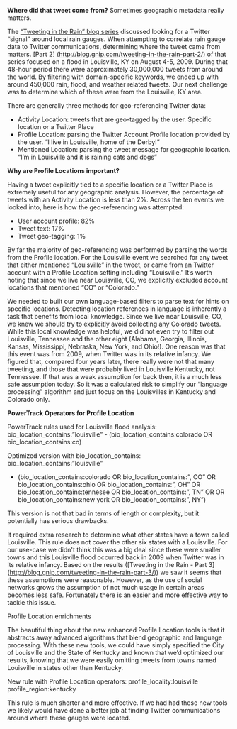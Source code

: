 __Where did that tweet come from?__ Sometimes geographic metadata really matters.

The [“Tweeting in the Rain” blog series](http://blog.gnip.com/tweeting-in-the-rain/) discussed looking for a Twitter “signal” around local rain gauges. When attempting to correlate rain gauge data to Twitter communications, determining where the tweet came from matters. [Part 2] (http://blog.gnip.com/tweeting-in-the-rain-part-2/) of that series focused on a flood in Louisville, KY on August 4-5, 2009.  During that 48-hour period there were approximately 30,000,000 tweets from around the world.  By filtering with domain-specific keywords, we ended up with around 450,000 rain, flood,  and weather related tweets. Our next challenge was to determine which of these were from the Louisville, KY area.

There are generally three methods for geo-referencing Twitter data:

- Activity Location: tweets that are geo-tagged by the user.
 Specific location or a Twitter Place
- Profile Location: parsing the Twitter Account Profile location provided by the user.
“I live in Louisville, home of the Derby!”
- Mentioned Location: parsing the tweet message for geographic location.
“I’m in Louisville and it is raining cats and dogs”

__Why are Profile Locations important?__

Having a tweet explicitly tied to a specific location or a Twitter Place is extremely useful for any geographic analysis. However, the percentage of tweets with an Activity Location is less than 2%.  Across the ten events we looked into, here is how the geo-referencing was attempted:

- User account profile: 82%
- Tweet text: 17%
- Tweet geo-tagging: 1% 

By far the majority of geo-referencing was performed by parsing the words from the Profile location.  For the Louisville event we searched for any tweet that either mentioned “Louisville” in the tweet, or came from an Twitter account with a Profile Location setting including “Louisville.” It’s worth noting that since we live near Louisville, CO, we explicitly excluded account locations that mentioned “CO” or “Colorado.” 

We needed to built our own language-based filters to parse text for hints on specific locations.  Detecting location references in language is inherently a task that benefits from local knowledge.  Since we live near Louisville, CO, we knew we should try to explicitly avoid collecting any Colorado tweets.  While this local knowledge was helpful, we did not even try to filter out Louisville, Tennessee and the other eight (Alabama, Georgia, Illinois, Kansas, Mississippi, Nebraska, New York, and Ohio!). One reason was that this event was from 2009, when Twitter was in its relative infancy.  We figured that, compared four years later, there really were not that many tweeting, and those that were probably lived in Louisville Kentucky, not Tennessee.  If that was a weak assumption for back then, it is a much less safe assumption today.  So it was a calculated risk to simplify our “language processing” algorithm and just focus on the Louisvilles in Kentucky and Colorado only.


__PowerTrack Operators for Profile Location__


PowerTrack rules used for Louisville flood analysis:
bio_location_contains:”louisville” - (bio_location_contains:colorado OR bio_location_contains:co)

Optimized version with bio_location_contains: 
bio_location_contains:”louisville” 
- (bio_location_contains:colorado OR bio_location_contains:”, CO” 
OR bio_location_contains:ohio OR bio_location_contains:”, OH”
OR bio_location_contains:tennesee OR bio_location_contains:”, TN” OR
OR bio_location_contains:new york OR bio_location_contains:”, NY”) 

This version is not that bad in terms of length or complexity, but it potentially has serious drawbacks.  

It required extra research to determine what other states have a town called Louisville.  This rule does not cover the other six states with a Louisville.  For our use-case we didn't think this was a big deal since these were smaller towns and this Louisville flood occurred back in 2009 when Twitter was in its relative infancy.  Based on the results ([Tweeting in the Rain - Part 3] (http://blog.gnip.com/tweeting-in-the-rain-part-3/)) we saw it seems that these assumptions were reasonable. However, as the use of social networks grows the assumption of not much usage in certain areas becomes less safe. Fortunately there is an easier and more effective way to tackle this issue.


Profile Location enrichments

The beautiful thing about the new enhanced Profile Location tools is that it abstracts away advanced algorithms that blend geographic and language processing.  With these new tools, we could have simply specified the City of Louisville and the State of Kentucky and known that we’d optimized our results, knowing that we were easily omitting tweets from towns named Louisville in states other than Kentucky.

New rule with Profile Location operators:
profile_locality:louisville profile_region:kentucky

This rule is much shorter and more effective.  If we had had these new tools we likely would have done a better job at finding Twitter communications around where these gauges were located. 



